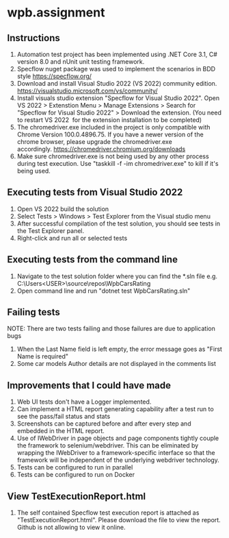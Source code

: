 # wpb.assignment

## Instructions

1. Automation test project has been implemented using .NET Core 3.1, C# version 8.0 and nUnit unit testing framework.
2. Specflow nuget package was used to implement the scenarios in BDD style https://specflow.org/
3. Download and install Visual Studio 2022 (VS 2022) community edition. https://visualstudio.microsoft.com/vs/community/
4. Install visuals studio extension "Specflow for Visual Studio 2022". Open VS 2022 > Extenstion Menu > Manage Extensions > Search for "Specflow for Visual Studio 2022" > Download the extension. (You need to restart VS 2022  for the extension installation to be completed)
5. The chromedriver.exe included in the project is only compatible with Chrome Version 100.0.4896.75. If you have a newer version of the chrome browser, please upgrade the chromedriver.exe accordingly. https://chromedriver.chromium.org/downloads
7. Make sure chromedriver.exe is not being used by any other process during test execution. Use "taskkill -f -im chromedriver.exe" to kill if it's being used.

## Executing tests from Visual Studio 2022

1. Open VS 2022 build the solution
2. Select Tests > Windows > Test Explorer from the Visual studio menu
3. After successful compilation of the test solution, you should see tests in the Test Explorer panel.
4. Right-click and run all or selected tests

## Executing tests from the command line

1. Navigate to the test solution folder where you can find the *.sln file e.g. C:\Users\<USER>\source\repos\WpbCarsRating
2. Open command line and run "dotnet test WpbCarsRating.sln"

## Failing tests

NOTE: There are two tests failing and those failures are due to application bugs
1. When the Last Name field is left empty, the error message goes as "First Name is required"
2. Some car models Author details are not displayed in the comments list

## Improvements that I could have made

1. Web UI tests don't have a Logger implemented.
2. Can implement a HTML report generating capability after a test run to see the pass/fail status and stats
3. Screenshots can be captured before and after every step and embedded in the HTML report.
4. Use of IWebDriver in page objects and page components tightly couple the framework to selenium/webdriver. This can be eliminated by wrapping the IWebDriver to a framework-specific interface so that the framework will be independent of the underlying webdriver technology.
5. Tests can be configured to run in parallel
6. Tests can be configured to run on Docker

## View TestExecutionReport.html

1. The self contained Specflow test execution report is attached as "TestExecutionReport.html". Please download the file to view the report. Github is not allowing to view it online.


